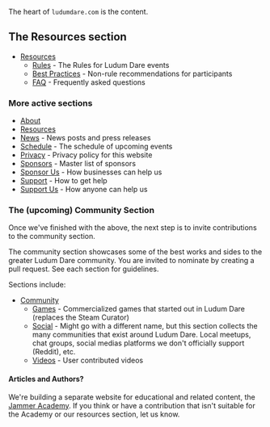 The heart of `ludumdare.com` is the content.

## The Resources section
* [Resources](resources)
  * [Rules](resources/rules) - The Rules for Ludum Dare events
  * [Best Practices](resources/best-practices) - Non-rule recommendations for participants
  * [FAQ](resources/faq) - Frequently asked questions


### More active sections
* [About](about)
* [Resources](resources)
* [News](news) - News posts and press releases
* [Schedule](schedule) - The schedule of upcoming events
* [Privacy](privacy) - Privacy policy for this website
* [Sponsors](sponsors) - Master list of sponsors
* [Sponsor Us](sponsor-us) - How businesses can help us
* [Support](support) - How to get help
* [Support Us](sponsor-us) - How anyone can help us


### The (upcoming) Community Section
Once we've finished with the above, the next step is to invite contributions to the community section.

The community section showcases some of the best works and sides to the greater Ludum Dare community. You are invited to nominate by creating a pull request. See each section for guidelines.

Sections include:

* [Community](community)
  * [Games](community/games) - Commercialized games that started out in Ludum Dare (replaces the Steam Curator)
  * [Social](community/social) - Might go with a different name, but this section collects the many communities that exist around Ludum Dare. Local meetups, chat groups, social medias platforms we don't officially support (Reddit), etc.
  * [Videos](community/videos) - User contributed videos 


#### Articles and Authors?
We're building a separate website for educational and related content, the [Jammer Academy](https://github.com/JammerAcademy). If you think or have a contribution that isn't suitable for the Academy or our resources section, let us know.
